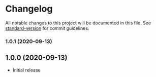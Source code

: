# Changelog

All notable changes to this project will be documented in this file. See [standard-version](https://github.com/conventional-changelog/standard-version) for commit guidelines.

### 1.0.1 (2020-09-13)

## 1.0.0 (2020-09-13)

- Initial release
